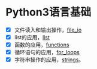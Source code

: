 # Python3语言基础

- [x] 文件读入和输出操作，[file_io](..\learnPython3\file_ioipynb)
- [x] list的应用，[list](..\learnPython3\listipynb)
- [x] 函数的应用，[functions](..\learnPython3\functionsipynb)
- [x] 循环语句的应用，[for_loops](..\learnPython3\for_loopsipynb)
- [x] 字符串操作的应用，[strings](..\learnPython3\stringsipynb)。
